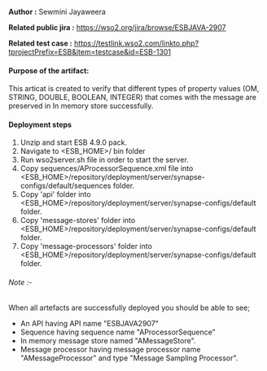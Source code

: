 **Author :** Sewmini Jayaweera

**Related public jira :** https://wso2.org/jira/browse/ESBJAVA-2907

**Related test case :** https://testlink.wso2.com/linkto.php?tprojectPrefix=ESB&item=testcase&id=ESB-1301

#### Purpose of the artifact:
This articat is created to verify that different types of property values (OM, STRING, DOUBLE, BOOLEAN, INTEGER) that comes with the message are preserved in In memory store successfully. 

#### Deployment steps

1. Unzip and start ESB 4.9.0 pack.
2. Navigate to <ESB_HOME>/ bin folder 
3. Run wso2server.sh file in order to start the server.
4. Copy sequences/AProcessorSequence.xml file into <ESB_HOME>/repository/deployment/server/synapse-configs/default/sequences folder.
5. Copy 'api' folder into <ESB_HOME>/repository/deployment/server/synapse-configs/default folder.
6. Copy 'message-stores' folder into <ESB_HOME>/repository/deployment/server/synapse-configs/default folder. 
7. Copy 'message-processors' folder into <ESB_HOME>/repository/deployment/server/synapse-configs/default folder.

###### Note :-
When all artefacts are successfully deployed you should be able to see; 

- An API having API name "ESBJAVA2907"
- Sequence having sequence name "AProcessorSequence"
- In memory message store named "AMessageStore".
- Message processor having message processor name "AMessageProcessor" and type "Message Sampling Processor".